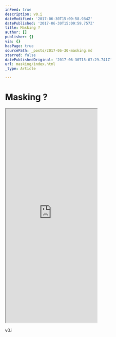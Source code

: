 ```yaml
---
inFeed: true
description: v0.i
dateModified: '2017-06-30T15:09:58.984Z'
datePublished: '2017-06-30T15:09:59.757Z'
title: Masking ?
author: []
publisher: {}
via: {}
hasPage: true
sourcePath: _posts/2017-06-30-masking.md
starred: false
datePublishedOriginal: '2017-06-30T15:07:29.741Z'
url: masking/index.html
_type: Article

---
```

# Masking ?

<iframe src="https://the-grid.github.io/ed-userhtml/?g=eJx9zbEOwiAQgOH9nuLCpEOPvdK-y0EIRQ9LOAxpjO9uTByc3P98v9N-SFyBWOrGU-eWYscnIBbW25QLpzjjo8lp673qbO0Yg7zP7CnsxeoeMkuxn5rqPZ0v8AJnvyq4XBIGYdXF_B4MaguL-W9q5RDpWpNZ397SOcQ" height="700" style=""></iframe>

v0.i